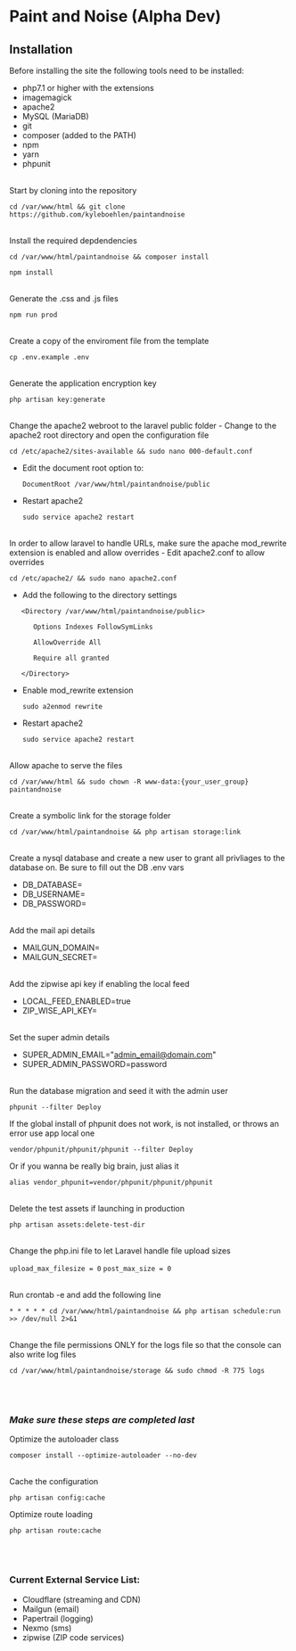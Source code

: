 # Paint and Noise (Alpha Dev)

## Installation
Before installing the site the following tools need to be installed:
- php7.1 or higher with the extensions
- imagemagick
- apache2
- MySQL (MariaDB)
- git
- composer (added to the PATH)
- npm
- yarn
- phpunit

<br/>
Start by cloning into the repository

`cd /var/www/html && git clone https://github.com/kyleboehlen/paintandnoise`

<br/>
Install the required depdendencies

`cd /var/www/html/paintandnoise && composer install`

`npm install`

<br/>
Generate the .css and .js files

`npm run prod`

<br/>
Create a copy of the enviroment file from the template

`cp .env.example .env`

<br/>
Generate the application encryption key

`php artisan key:generate`

<br/>
Change the apache2 webroot to the laravel public folder
- Change to the apache2 root directory and open the configuration file

   `cd /etc/apache2/sites-available && sudo nano 000-default.conf`
- Edit the document root option to:

   `DocumentRoot /var/www/html/paintandnoise/public`
- Restart apache2

   `sudo service apache2 restart`

<br/>
In order to allow laravel to handle URLs, make sure the apache mod_rewrite extension is enabled and allow overrides
- Edit apache2.conf to allow overrides

   `cd /etc/apache2/ && sudo nano apache2.conf`
- Add the following to the directory settings

```
   <Directory /var/www/html/paintandnoise/public>

      Options Indexes FollowSymLinks

      AllowOverride All

      Require all granted

   </Directory>
```

- Enable mod_rewrite extension

   `sudo a2enmod rewrite`
- Restart apache2

   `sudo service apache2 restart`

<br/>
Allow apache to serve the files

`cd /var/www/html && sudo chown -R www-data:{your_user_group} paintandnoise`

<br/>
Create a symbolic link for the storage folder

`cd /var/www/html/paintandnoise && php artisan storage:link`

<br/>
Create a nysql database and create a new user to grant all privliages to the database on. Be sure to fill out the DB .env vars

- DB_DATABASE=
- DB_USERNAME=
- DB_PASSWORD=

<br/>
Add the mail api details

- MAILGUN_DOMAIN=
- MAILGUN_SECRET=

<br/>
Add the zipwise api key if enabling the local feed

- LOCAL_FEED_ENABLED=true
- ZIP_WISE_API_KEY=

<br/>
Set the super admin details

- SUPER_ADMIN_EMAIL="admin_email@domain.com"
- SUPER_ADMIN_PASSWORD=password

<br/>
Run the database migration and seed it with the admin user

`phpunit --filter Deploy`

If the global install of phpunit does not work, is not installed, or throws an error use app local one

`vendor/phpunit/phpunit/phpunit --filter Deploy`

Or if you wanna be really big brain, just alias it

`alias vendor_phpunit=vendor/phpunit/phpunit/phpunit`

<br/>
Delete the test assets if launching in production

`php artisan assets:delete-test-dir`

<br/>
Change the php.ini file to let Laravel handle file upload sizes

`upload_max_filesize = 0`
`post_max_size = 0`

<br/>
Run crontab -e and add the following line

`* * * * * cd /var/www/html/paintandnoise && php artisan schedule:run >> /dev/null 2>&1`

<br/>
Change the file permissions ONLY for the logs file so that the console can also write log files

`cd /var/www/html/paintandnoise/storage && sudo chmod -R 775 logs`

<br/><br/>
### _Make sure these steps are completed last_ 

Optimize the autoloader class

   `composer install --optimize-autoloader --no-dev`

<br/>
Cache the configuration

   `php artisan config:cache`


Optimize route loading

   `php artisan route:cache`

<br/><br/>
### Current External Service List:
- Cloudflare (streaming and CDN)
- Mailgun (email)
- Papertrail (logging)
- Nexmo (sms)
- zipwise (ZIP code services)